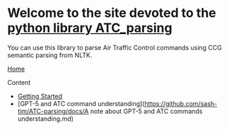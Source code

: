 # Welcome to the site devoted to the [python library ATC_parsing](https://github.com/sash-tim/ATC-parsing)

You can use this library to parse Air Traffic Control commands using CCG semantic parsing from NLTK.

[Home](docs/index.md)

Content
- [Getting Started](https://github.com/sash-tim/ATC-parsing/docs/short-description.md)
- [GPT-5 and ATC command understanding](https://github.com/sash-tim/ATC-parsing/docs/A note about GPT-5 and ATC commands understanding.md)
